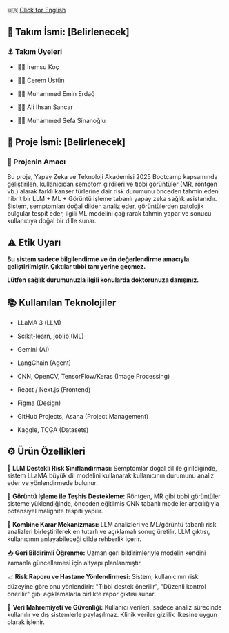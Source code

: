 🇺🇸 [Click for English](README_ENG.md)

## 🧠 Takım İsmi: [Belirlenecek] 

### ⚓ Takım Üyeleri

*  🙎🏻 İremsu Koç

*  🙎🏻 Cerem Üstün
     
*  🧑🏻 Muhammed Emin Erdağ

*  🧑🏻 Ali İhsan Sancar

*  🧑🏻 Muhammed Sefa Sinanoğlu

## 🚀 Proje İsmi: [Belirlenecek] 
### 🔖 Projenin Amacı
Bu proje, Yapay Zeka ve Teknoloji Akademisi 2025 Bootcamp kapsamında geliştirilen, kullanıcıdan semptom girdileri ve tıbbi görüntüler (MR, röntgen vb.) alarak farklı kanser türlerine dair risk durumunu önceden tahmin eden hibrit bir LLM + ML + Görüntü işleme tabanlı yapay zeka sağlık asistanıdır. Sistem, semptomları doğal dilden analiz eder, görüntülerden patolojik bulgular tespit eder, ilgili ML modelini çağırarak tahmin yapar ve sonucu kullanıcıya doğal bir dille sunar.

## ⚠️ Etik Uyarı

**Bu sistem sadece bilgilendirme ve ön değerlendirme amacıyla geliştirilmiştir. Çıktılar tıbbi tanı yerine geçmez.**

**Lütfen sağlık durumunuzla ilgili konularda doktorunuza danışınız.**



## 📚 Kullanılan Teknolojiler

*  LLaMA 3 (LLM) 

*  Scikit-learn, joblib (ML)

*  Gemini (AI)
  
*  LangChain (Agent) 

*  CNN, OpenCV, TensorFlow/Keras (Image Processing)

*  React / Next.js (Frontend)

*  Figma (Design)  

*  GitHub Projects, Asana (Project Management) 

*  Kaggle, TCGA (Datasets)

## ⚙️ Ürün Özellikleri

**🤖 LLM Destekli Risk Sınıflandırması:** Semptomlar doğal dil ile girildiğinde, sistem LLaMA büyük dil modelini kullanarak kullanıcının durumunu analiz eder ve yönlendirmede bulunur.

**🧪 Görüntü İşleme ile Teşhis Destekleme:** Röntgen, MR gibi tıbbi görüntüler sisteme yüklendiğinde, önceden eğitilmiş CNN tabanlı modeller aracılığıyla potansiyel malignite tespiti yapılır.

**🧠 Kombine Karar Mekanizması:** LLM analizleri ve ML/görüntü tabanlı risk analizleri birleştirilerek en tutarlı ve açıklamalı sonuç üretilir. LLM çıktısı, kullanıcının anlayabileceği dilde rehberlik içerir.

📥 **Geri Bildirimli Öğrenme:** Uzman geri bildirimleriyle modelin kendini zamanla güncellemesi için altyapı planlanmıştır.

📈 **Risk Raporu ve Hastane Yönlendirmesi:** Sistem, kullanıcının risk düzeyine göre onu yönlendirir: "Tıbbi destek önerilir", "Düzenli kontrol önerilir" gibi açıklamalarla birlikte rapor çıktısı sunar.

🔐 **Veri Mahremiyeti ve Güvenliği:** Kullanıcı verileri, sadece analiz sürecinde kullanılır ve dış sistemlerle paylaşılmaz. Klinik veriler gizlilik ilkesine uygun olarak işlenir.
